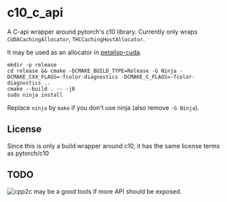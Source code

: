 # c10_c_api

A C-api wrapper around pytorch's c10 library. Currently only wraps `CUDACachingAllocator`, `THCCachingHostAllocator`.

It may be used as an allocator in [petalisp-cuda](https://github.com/theHamsta/petalisp-cuda).

```
mkdir -p release
cd release && cmake -DCMAKE_BUILD_TYPE=Release -G Ninja -DCMAKE_CXX_FLAGS=-fcolor-diagnostics -DCMAKE_C_FLAGS=-fcolor-diagnostics ..
cmake --build . -- -j8
sudo ninja install
```

Replace `ninja` by `make` if you don't use ninja (also remove `-G Ninja`).

## License

Since this is only a build wrapper around c10, it has the same license terms as pytorch/c10

## TODO

![cpp2c](https://github.com/samanbarghi/CPP2C) may be a good tools if more API should be exposed.

